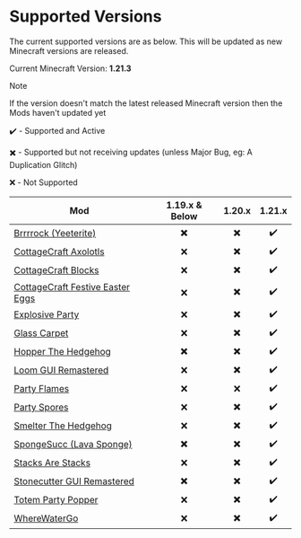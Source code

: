 # Supported Versions
The current supported versions are as below. This will be updated as new Minecraft versions are released.

Current Minecraft Version: **1.21.3**
> [!NOTE]
> If the version doesn't match the latest released Minecraft version then the Mods haven't updated yet

✔️ - Supported and Active

✖️ - Supported but not receiving updates (unless Major Bug, eg: A Duplication Glitch)

❌ - Not Supported

| Mod                                                                                    | 1.19.x & Below  | 1.20.x | 1.21.x | 
| -------------------------------------------------------------------------------------- | :-----------: | :----: | :----: |
| [Brrrrock (Yeeterite)](https://modrinth.com/mod/yeeterite)                             | ✖️ | ✖️ | ✔️ |
| [CottageCraft Axolotls](https://modrinth.com/mod/cottagecraft-axolotls)                | ❌ | ✖️ | ✔️ |
| [CottageCraft Blocks](https://modrinth.com/mod/cottagecraft-mod)                       | ❌ | ✖️ | ✔️ |
| [CottageCraft Festive Easter Eggs](https://modrinth.com/mod/cottagecraft-festive-eggs) | ❌ | ✖️ | ✔️ |
| [Explosive Party](https://modrinth.com/mod/explosive-party)                            | ❌ | ✖️ | ✔️ |
| [Glass Carpet](https://modrinth.com/mod/glass-carpet)                                  | ❌ | ✖️ | ✔️ |
| [Hopper The Hedgehog](https://modrinth.com/mod/hopper-the-hedgehog)                    | ✖️ | ✖️ | ✔️ |
| [Loom GUI Remastered](https://modrinth.com/mod/loom-gui-remastered)                    | ❌ | ✖️ | ✔️ |
| [Party Flames](https://modrinth.com/mod/party-flames)                                  | ❌ | ❌ | ✔️ |
| [Party Spores](https://modrinth.com/mod/party-spores)                                  | ❌ | ✖️ | ✔️ |
| [Smelter The Hedgehog](https://modrinth.com/mod/smelter-the-hedgehog)                  | ❌ | ✖️ | ✔️ |
| [SpongeSucc (Lava Sponge)](https://modrinth.com/mod/spongesucc)                        | ✖️ | ✖️ | ✔️ |
| [Stacks Are Stacks](https://modrinth.com/mod/stacks-are-stacks)                        | ❌ | ✖️ | ✔️ |
| [Stonecutter GUI Remastered](https://modrinth.com/mod/stonecutter-gui-remastered)      | ✖️ | ✖️ | ✔️ |
| [Totem Party Popper](https://modrinth.com/mod/totem-party-popper)                      | ❌ | ✖️ | ✔️ |
| [WhereWaterGo](https://modrinth.com/mod/wwg)                                           | ❌ | ✖️ | ✔️ |
